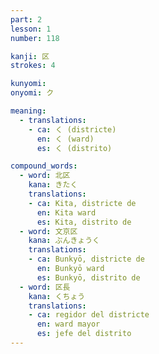 ```yaml
---
part: 2
lesson: 1
number: 118

kanji: 区
strokes: 4

kunyomi:
onyomi: ク

meaning:
  - translations:
    - ca: く (districte)
      en: く (ward)
      es: く (distrito)

compound_words:
  - word: 北区
    kana: きたく
    translations:
    - ca: Kita, districte de
      en: Kita ward
      es: Kita, distrito de
  - word: 文京区
    kana: ぶんきょうく
    translations:
    - ca: Bunkyō, districte de
      en: Bunkyō ward
      es: Bunkyō, distrito de
  - word: 区長
    kana: くちょう
    translations:
    - ca: regidor del districte
      en: ward mayor
      es: jefe del distrito
---
```

